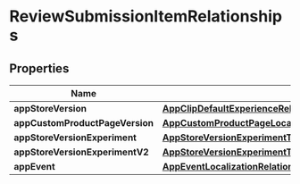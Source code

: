 

# ReviewSubmissionItemRelationships


## Properties

| Name | Type | Description | Notes |
|------------ | ------------- | ------------- | -------------|
|**appStoreVersion** | [**AppClipDefaultExperienceRelationshipsReleaseWithAppStoreVersion**](AppClipDefaultExperienceRelationshipsReleaseWithAppStoreVersion.md) |  |  [optional] |
|**appCustomProductPageVersion** | [**AppCustomProductPageLocalizationRelationshipsAppCustomProductPageVersion**](AppCustomProductPageLocalizationRelationshipsAppCustomProductPageVersion.md) |  |  [optional] |
|**appStoreVersionExperiment** | [**AppStoreVersionExperimentTreatmentRelationshipsAppStoreVersionExperiment**](AppStoreVersionExperimentTreatmentRelationshipsAppStoreVersionExperiment.md) |  |  [optional] |
|**appStoreVersionExperimentV2** | [**AppStoreVersionExperimentTreatmentRelationshipsAppStoreVersionExperiment**](AppStoreVersionExperimentTreatmentRelationshipsAppStoreVersionExperiment.md) |  |  [optional] |
|**appEvent** | [**AppEventLocalizationRelationshipsAppEvent**](AppEventLocalizationRelationshipsAppEvent.md) |  |  [optional] |



